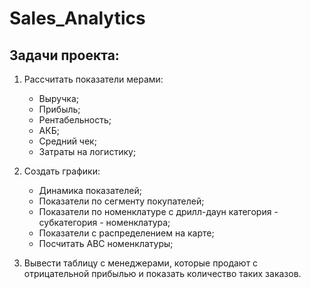 # Sales_Analytics
## Задачи проекта:

1. Рассчитать показатели мерами:
    - Выручка;
    - Прибыль;
    - Рентабельность;
    - АКБ;
    - Средний чек;
    - Затраты на логистику;
2. Создать графики:
    - Динамика показателей;
    - Показатели по сегменту покупателей;
    - Показатели по номенклатуре с дрилл-даун категория - субкатегория - номенклатура;
    - Показатели с распределением на карте;
    - Посчитать АВС номенклатуры;
    
3. Вывести таблицу с менеджерами, которые продают с отрицательной прибылью и показать количество таких заказов.
